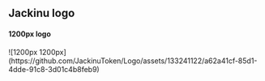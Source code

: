 <h2> Jackinu logo </h2>

<h4>  1200px logo </h4>
![1200px 1200px](https://github.com/JackinuToken/Logo/assets/133241122/a62a41cf-85d1-4dde-91c8-3d01c4b8feb9)
